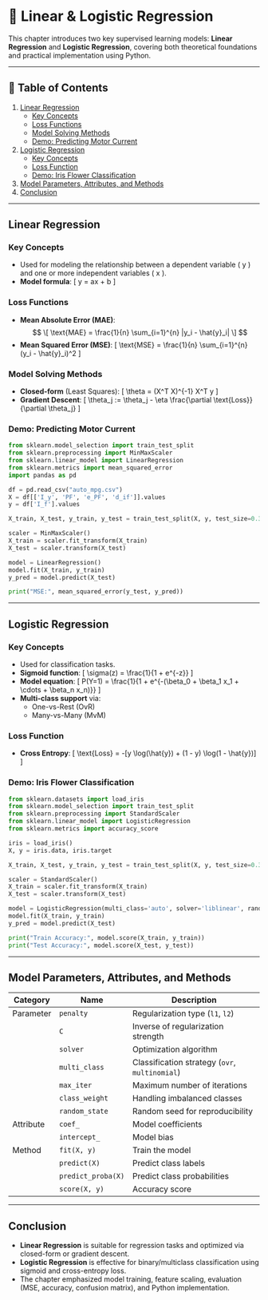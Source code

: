 # 📘 Linear & Logistic Regression

This chapter introduces two key supervised learning models: **Linear Regression** and **Logistic Regression**, covering both theoretical foundations and practical implementation using Python.

---

## 📑 Table of Contents
1. [Linear Regression](#linear-regression)
    - [Key Concepts](#key-concepts)
    - [Loss Functions](#loss-functions)
    - [Model Solving Methods](#model-solving-methods)
    - [Demo: Predicting Motor Current](#demo-predicting-motor-current)
2. [Logistic Regression](#logistic-regression)
    - [Key Concepts](#key-concepts-1)
    - [Loss Function](#loss-function)
    - [Demo: Iris Flower Classification](#demo-iris-flower-classification)
3. [Model Parameters, Attributes, and Methods](#model-parameters-attributes-and-methods)
4. [Conclusion](#conclusion)

---

## Linear Regression

### Key Concepts
- Used for modeling the relationship between a dependent variable \( y \) and one or more independent variables \( x \).
- **Model formula**:
  \[
  y = ax + b
  \]

### Loss Functions
- **Mean Absolute Error (MAE)**:
  $$
  \[
  \text{MAE} = \frac{1}{n} \sum_{i=1}^{n} |y_i - \hat{y}_i|
  \]
  $$
- **Mean Squared Error (MSE)**:
  \[
  \text{MSE} = \frac{1}{n} \sum_{i=1}^{n} (y_i - \hat{y}_i)^2
  \]

### Model Solving Methods
- **Closed-form** (Least Squares):
  \[
  \theta = (X^T X)^{-1} X^T y
  \]
- **Gradient Descent**:
  \[
  \theta_j := \theta_j - \eta \frac{\partial \text{Loss}}{\partial \theta_j}
  \]

### Demo: Predicting Motor Current
```python
from sklearn.model_selection import train_test_split
from sklearn.preprocessing import MinMaxScaler
from sklearn.linear_model import LinearRegression
from sklearn.metrics import mean_squared_error
import pandas as pd

df = pd.read_csv("auto_mpg.csv")
X = df[['I_y', 'PF', 'e_PF', 'd_if']].values
y = df['I_f'].values

X_train, X_test, y_train, y_test = train_test_split(X, y, test_size=0.3, random_state=42)

scaler = MinMaxScaler()
X_train = scaler.fit_transform(X_train)
X_test = scaler.transform(X_test)

model = LinearRegression()
model.fit(X_train, y_train)
y_pred = model.predict(X_test)

print("MSE:", mean_squared_error(y_test, y_pred))
```

---

## Logistic Regression

### Key Concepts
- Used for classification tasks.
- **Sigmoid function**:
  \[
  \sigma(z) = \frac{1}{1 + e^{-z}}
  \]
- **Model equation**:
  \[
  P(Y=1) = \frac{1}{1 + e^{-(\beta_0 + \beta_1 x_1 + \cdots + \beta_n x_n)}}
  \]
- **Multi-class support** via:
  - One-vs-Rest (OvR)
  - Many-vs-Many (MvM)

### Loss Function
- **Cross Entropy**:
  \[
  \text{Loss} = -[y \log(\hat{y}) + (1 - y) \log(1 - \hat{y})]
  \]

### Demo: Iris Flower Classification
```python
from sklearn.datasets import load_iris
from sklearn.model_selection import train_test_split
from sklearn.preprocessing import StandardScaler
from sklearn.linear_model import LogisticRegression
from sklearn.metrics import accuracy_score

iris = load_iris()
X, y = iris.data, iris.target

X_train, X_test, y_train, y_test = train_test_split(X, y, test_size=0.3, random_state=42)

scaler = StandardScaler()
X_train = scaler.fit_transform(X_train)
X_test = scaler.transform(X_test)

model = LogisticRegression(multi_class='auto', solver='liblinear', random_state=42)
model.fit(X_train, y_train)
y_pred = model.predict(X_test)

print("Train Accuracy:", model.score(X_train, y_train))
print("Test Accuracy:", model.score(X_test, y_test))
```

---

## Model Parameters, Attributes, and Methods

| Category     | Name             | Description |
|--------------|------------------|-------------|
| Parameter    | `penalty`        | Regularization type (`l1`, `l2`) |
|              | `C`              | Inverse of regularization strength |
|              | `solver`         | Optimization algorithm |
|              | `multi_class`    | Classification strategy (`ovr`, `multinomial`) |
|              | `max_iter`       | Maximum number of iterations |
|              | `class_weight`   | Handling imbalanced classes |
|              | `random_state`   | Random seed for reproducibility |
| Attribute    | `coef_`          | Model coefficients |
|              | `intercept_`     | Model bias |
| Method       | `fit(X, y)`      | Train the model |
|              | `predict(X)`     | Predict class labels |
|              | `predict_proba(X)`| Predict class probabilities |
|              | `score(X, y)`    | Accuracy score |

---

## Conclusion

- **Linear Regression** is suitable for regression tasks and optimized via closed-form or gradient descent.
- **Logistic Regression** is effective for binary/multiclass classification using sigmoid and cross-entropy loss.
- The chapter emphasized model training, feature scaling, evaluation (MSE, accuracy, confusion matrix), and Python implementation.

